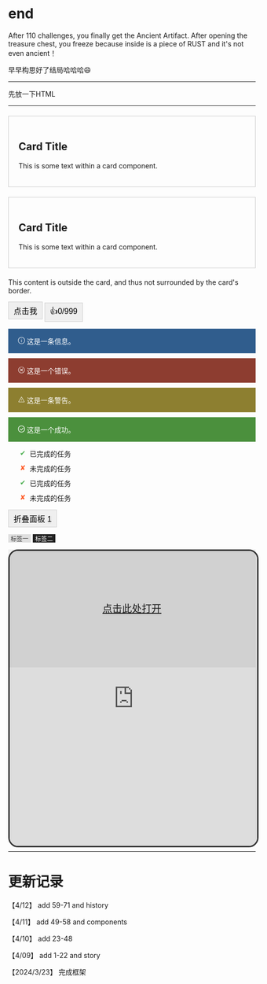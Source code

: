 # end

After 110 challenges, you finally get the Ancient Artifact. After opening the treasure chest, you freeze because  inside is a piece of RUST and it's not even ancient！

早早构思好了结局哈哈哈😄

---

先放一下HTML

---
<!-- 卡片 -->
<div class="card">
    <h2>Card Title</h2>
    <p>This is some text within a card component.</p>
</div>
<div class="card card1">
    <h2>Card Title</h2>
    <p>This is some text within a card component.</p>
</div>

<!-- 位于卡片之下的独立内容 -->
<div class="content-below-card">
    <p>This content is outside the card, and thus not surrounded by the card's border.</p>
    <!-- 在这里可以放置更多的HTML或Markdown转换的HTML内容 -->
</div>
<style>
    .card  {
        border: 1px solid #ccc;
        padding: 20px;
        margin: 20px 0;
    }

    @media (prefers-color-scheme: dark) {
        .card {
            border-color: #555;
        }
    }
</style>

<button class="simple-button">点击我</button>
<button class="simple-button">👍<span class="like-counter">0/999</span></button>

<style>
.simple-button {
    border: 1px solid #d1d1d1;
    padding: 5px 10px;
    cursor: pointer;
    transition: background-color 0.3s;
 font-size: 16px;
}

.simple-button:hover {
    background-color: #999999;
}
</style>
<div class="alert alert-info"><svg t="1712852929473" class="icon" viewBox="0 0 1024 1024" version="1.1" xmlns="http://www.w3.org/2000/svg" p-id="2727" width="14" height="14"><path d="M512 1024c-281.6 0-512-230.4-512-512s230.4-512 512-512 512 230.4 512 512S793.6 1024 512 1024zM512 64C262.4 64 64 262.4 64 512s198.4 448 448 448 448-198.4 448-448S761.6 64 512 64z" fill="#ffffff" p-id="2728"></path><path d="M512 800c-19.2 0-32-12.8-32-32L480 422.4c0-19.2 12.8-32 32-32s32 12.8 32 32L544 768C544 787.2 531.2 800 512 800z" fill="#ffffff" p-id="2729"></path><path d="M512 288 512 288C492.8 288 480 275.2 480 256l0 0c0-19.2 12.8-32 32-32l0 0c19.2 0 32 12.8 32 32l0 0C544 275.2 531.2 288 512 288z" fill="#ffffff" p-id="2730"></path></svg> 这是一条信息。</div>
<div class="alert alert-error"><svg t="1712853078809" class="icon" viewBox="0 0 1024 1024" version="1.1" xmlns="http://www.w3.org/2000/svg" p-id="4111" id="mx_n_1712853078809" width="14" height="14"><path d="M512 992C246.912 992 32 777.088 32 512 32 246.912 246.912 32 512 32c265.088 0 480 214.912 480 480 0 265.088-214.912 480-480 480z m0-64c229.76 0 416-186.24 416-416S741.76 96 512 96 96 282.24 96 512s186.24 416 416 416z" fill="#ffffff" p-id="4112"></path><path d="M572.512 512l161.696 161.664-60.544 60.544L512 572.48l-161.664 161.696-60.544-60.544L451.52 512 288 348.512 348.512 288 512 451.488 675.488 288 736 348.512 572.512 512z" fill="#ffffff" p-id="4113"></path></svg> 这是一个错误。</div>
<div class="alert alert-warning"><svg t="1712853156615" class="icon" viewBox="0 0 1024 1024" version="1.1" xmlns="http://www.w3.org/2000/svg" p-id="6131" width="14" height="14"><path d="M484 428v224c0 15.5 12.5 28 28 28s28-12.5 28-28V428c0-15.5-12.5-28-28-28s-28 12.5-28 28z" p-id="6132" fill="#ffffff"></path><path d="M512 764m-28 0a28 28 0 1 0 56 0 28 28 0 1 0-56 0Z" p-id="6133" fill="#ffffff"></path><path d="M952.6 825.1l-393.2-681c-10.5-18.2-29-27.4-47.4-27.4s-36.9 9.1-47.4 27.4l-393.2 681c-21.1 36.5 5.3 82.1 47.4 82.1h786.4c42.1 0 68.5-45.6 47.4-82.1z m-832.7 28L512 174l393.2 677.2-785.3 1.9z" p-id="6134" fill="#ffffff"></path></svg> 这是一条警告。</div>
<div class="alert alert-success"><svg t="1712853177040" class="icon" viewBox="0 0 1024 1024" version="1.1" xmlns="http://www.w3.org/2000/svg" p-id="7179" width="14" height="14"><path d="M512 1024C229.248 1024 0 794.752 0 512S229.248 0 512 0s512 229.248 512 512-229.248 512-512 512z m0-938.666667C276.352 85.333333 85.333333 276.352 85.333333 512s191.018667 426.666667 426.666667 426.666667 426.666667-191.018667 426.666667-426.666667S747.648 85.333333 512 85.333333z m-10.368 625.365334a42.624 42.624 0 0 1-60.330667 0 41.130667 41.130667 0 0 1-7.381333-11.136L275.413333 536.32a42.666667 42.666667 0 1 1 61.056-59.605333l137.216 141.269333 262.016-262.016a42.666667 42.666667 0 0 1 60.330667 60.330667l-294.4 294.4z" fill="#ffffff" p-id="7180"></path></svg> 这是一个成功。</div>

<style>
.alert {
    padding: 15px 20px;
    margin: 10px 0;
    color: #fff;
}

.alert-info {
    background-color: #305D8D;
}

.alert-error {
    background-color: #8D3D30;
}

.alert-warning {
    background-color: #8D7F30;

}

.alert-success {
    background-color: #4B903D;
}
</style>

<ul class="custom-list">
    <li class="completed">已完成的任务</li>
    <li class="pending">未完成的任务</li>
    <li class="completed">已完成的任务</li>
    <li class="pending">未完成的任务</li>
</ul>

<style>
.custom-list li {
    margin-bottom: 10px;
    list-style-type: none; /* 移除默认的列表项目符号 */
    padding-left: 20px;
    position: relative;
}

.custom-list .completed:before {
    content: "✔"; /* 已完成的任务前使用对号 */
    position: absolute;
    left: 0;
    color: #4CAF50; /* 自定义颜色 */
}

.custom-list .pending:before {
    content: "✘"; /* 未完成的任务前使用叉号 */
    position: absolute;
    left: 0;
    color: #FF5722; /* 自定义颜色 */
}
</style>

<div class="accordion">
    <div class="accordion-item">
        <button class="simple-button accordion-button">折叠面板 1</button>
        <div class="accordion-content">
            <p>这是折叠面板 1 的内容。</p>
        </div>
    </div>
    <!-- 添加更多折叠面板项 -->
</div>

<style>

.accordion-content {
    display: none;
    padding: 20px;
    border: 1px solid #ccc;
}

.accordion-content p {
    margin: 0;
}
</style>

<script>
document.querySelectorAll('.accordion-button').forEach(button => {
    button.addEventListener('click', () => {
        const accordionContent = button.nextElementSibling;
        accordionContent.style.display = accordionContent.style.display === 'block' ? 'none' : 'block';
    });
});
</script>
<span class="tag">标签一</span>
<span class="tag tag-primary">标签二</span>

<style>
.tag {
    display: inline-block;
    background-color: #e0e0e0;
    color: #333;
    padding: 0px 5px;
    font-size: 12px;
}

.tag-primary {
    background-color: #222222;
    color: #ffffff;
}
</style>

<style>
    .iframe-wrapper {
        position: relative;
        width: 100%;
        height: 600px;
    }

    iframe {
        width: 100%;
        height: 100%;
        border: 3px solid #333;
        border-radius: 20px;
    }
    
    .iframe-overlay-quarter-t {
        position: absolute;
        top: 0;
        left: 0;
        width: 100%;
        height: 40%;
        /* 只覆盖iframe的1/4高度 */
        background-color: rgba(0, 0, 0, 0.05);
        /* 灰度背景 */
        color: white;
        display: flex;
        justify-content: center;
        align-items: center;
        font-size: 20px;
        z-index: 15;
        /* 高于iframe内容的层级 */
}
</style>

<div class="iframe-wrapper">
    <iframe src="https://lzzs.fun/" frameborder="0" allowfullscreen></iframe>
    <div class="iframe-overlay-quarter-t">
        <a href="https://lzzs.fun" target="_blank">点击此处打开</a>
    </div> <!-- 新的遮罩层放在iframe底部1/4区域 -->
</div>

</div>

---

# 更新记录







【4/12】 add 59-71 and history

【4/11】 add 49-58 and components

【4/10】 add 23-48

【4/09】 add 1-22 and story

【2024/3/23】 完成框架
